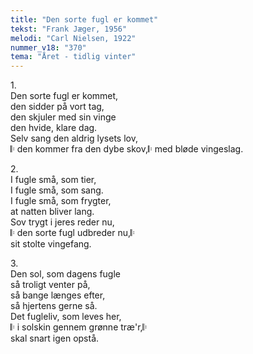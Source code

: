```yaml
---
title: "Den sorte fugl er kommet"
tekst: "Frank Jæger, 1956"
melodi: "Carl Nielsen, 1922"
nummer_v18: "370"
tema: "Året - tidlig vinter"
---
```


1\.\
Den sorte fugl er kommet,\
den sidder på vort tag,\
den skjuler med sin vinge\
den hvide, klare dag.\
Selv sang den aldrig lysets lov,\
𝄆 den kommer fra den dybe skov,𝄆
med bløde vingeslag.

2\.\
I fugle små, som tier,\
I fugle små, som sang.\
I fugle små, som frygter,\
at natten bliver lang.\
Sov trygt i jeres reder nu,\
𝄆 den sorte fugl udbreder nu,𝄆\
sit stolte vingefang.

3\.\
Den sol, som dagens fugle\
så troligt venter på,\
så bange længes efter,\
så hjertens gerne så.\
Det fugleliv, som leves her,\
𝄆 i solskin gennem grønne træ'r,𝄆\
skal snart igen opstå.